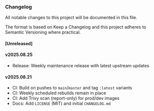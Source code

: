 ### Changelog

All notable changes to this project will be documented in this file.

The format is based on Keep a Changelog and this project adheres to Semantic Versioning where practical.

#### [Unreleased]
 

#### v2025.08.25
- Release: Weekly maintenance release with latest upstream updates

#### v2025.08.21
- CI: Build on pushes to `main`/`master` and tag `:latest` variants
- CI: Weekly scheduled rebuilds remain in place
- CI: Add Trivy scan (report-only) for prod/dev images
- Docs: Add `LICENSE` (MIT) and initial `CHANGELOG.md`

